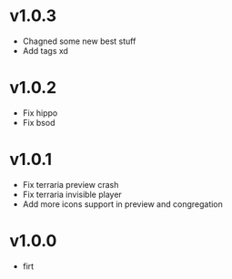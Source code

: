 # v1.0.3

* Chagned some new best stuff
* Add tags xd

# v1.0.2

* Fix hippo
* Fix bsod

# v1.0.1

* Fix terraria preview crash
* Fix terraria invisible player
* Add more icons support in preview and congregation

# v1.0.0

* firt